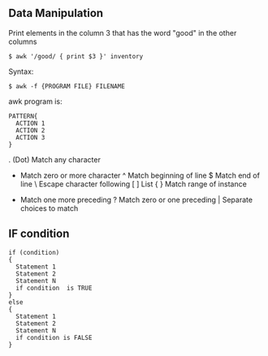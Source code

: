 Data Manipulation
-----------------


Print elements in the column 3 that has the word "good" in the other columns

```
$ awk '/good/ { print $3 }' inventory
```

Syntax:

```
$ awk -f {PROGRAM FILE} FILENAME
```

awk program is:

```
PATTERN{
  ACTION 1
  ACTION 2
  ACTION 3
}
```

. (Dot) Match any character
* Match zero or more character
^ Match beginning of line
$ Match end of line
\ Escape character following
[ ] List
{ } Match range of instance
+ Match one more preceding
? Match zero or one preceding
| Separate choices to match



IF condition
------------

```
if (condition)
{
  Statement 1
  Statement 2
  Statement N
  if condition  is TRUE
}
else
{
  Statement 1
  Statement 2
  Statement N
  if condition is FALSE
}
```

